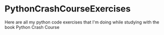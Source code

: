 # PythonCrashCourseExercises
Here are all my python code exercises that I'm doing while studying with the book Python Crash Course